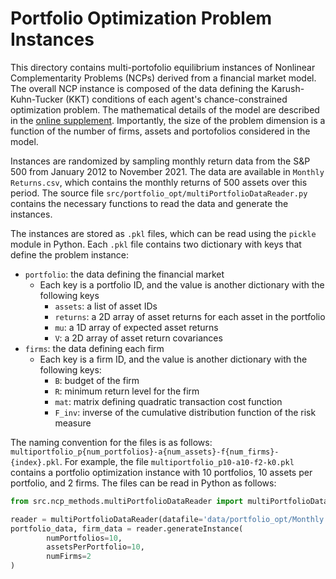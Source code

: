 # Portfolio Optimization Problem Instances

This directory contains multi-portofolio equilibrium instances of Nonlinear Complementarity Problems (NCPs) derived from a financial market model. The overall NCP instance is composed of the data defining the Karush-Kuhn-Tucker (KKT) conditions of each agent's chance-constrained optimization problem. The mathematical details of the model are described in the [online supplement](<fill-url>). Importantly, the size of the problem dimension is a function of the number of firms, assets and portofolios considered in the model.

Instances are randomized by sampling monthly return data from the S&P 500 from January 2012 to November 2021. The data are available in `Monthly Returns.csv`, which contains the monthly returns of 500 assets over this period. The source file `src/portfolio_opt/multiPortfolioDataReader.py` contains the necessary functions to read the data and generate the instances. 

The instances are stored as `.pkl` files, which can be read using the `pickle` module in Python. Each `.pkl` file contains two dictionary with keys that define the problem instance: 
- `portfolio`: the data defining the financial market
    - Each key is a portfolio ID, and the value is another dictionary with the following keys
        - `assets`: a list of asset IDs
        - `returns`: a 2D array of asset returns for each asset in the portfolio
        - `mu`: a 1D array of expected asset returns
        - `V`: a 2D array of asset return covariances
- `firms`: the data defining each firm
    - Each key is a firm ID, and the value is another dictionary with the following keys:
        - `B`: budget of the firm
        - `R`: minimum return level for the firm
        - `mat`: matrix defining quadratic transaction cost function
        - `F_inv`: inverse of the cumulative distribution function of the risk measure

The naming convention for the files is as follows: `multiportfolio_p{num_portfolios}-a{num_assets}-f{num_firms}-{index}.pkl`. For example, the file `multiportfolio_p10-a10-f2-k0.pkl` contains a portfolio optimization instance with 10 portfolios, 10 assets per portfolio, and 2 firms. The files can be read in Python as follows:

```python
from src.ncp_methods.multiPortfolioDataReader import multiPortfolioDataReader

reader = multiPortfolioDataReader(datafile='data/portfolio_opt/Monthly Returns.csv')
portfolio_data, firm_data = reader.generateInstance(
        numPortfolios=10,
        assetsPerPortfolio=10,
        numFirms=2
)
```

